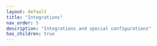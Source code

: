 ```yaml
---
layout: default
title: "Integrations"
nav_order: 5
description: "Integrations and special configurations"
has_children: true
---
```


